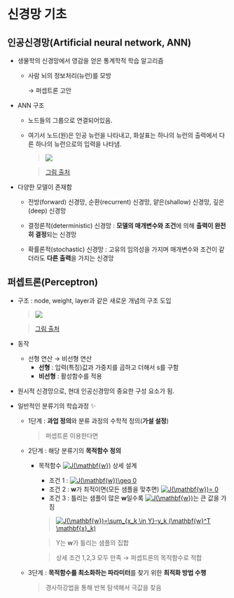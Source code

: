 # 신경망 기초

## 인공신경망(Artificial neural network, ANN)
+ 생물학의 신경망에서 영감을 얻은 통계학적 학습 알고리즘
   + 사람 뇌의 정보처리(뉴런)를 모방   
   
      → 퍼셉트론 고안

+ ANN 구조
   + 노드들의 그룹으로 연결되어있음.
   + 여기서 노드(원)은 인공 뉴런을 나타내고, 화살표는 하나의 뉴런의 출력에서 다른 하나의 뉴런으로의 입력을 나타냄.   
   
      > <img src="https://user-images.githubusercontent.com/72974863/105278335-911bf180-5be8-11eb-9a10-11c14604d6d8.png">   

      > [그림 출처](https://ko.wikipedia.org/wiki/%EC%9D%B8%EA%B3%B5_%EC%8B%A0%EA%B2%BD%EB%A7%9D)

+ 다양한 모델이 존재함
   + 전방(forward) 신경망, 순환(recurrent) 신경망, 얕은(shallow) 신경망, 깊은(deep) 신경망
   
   + 결정론적(deterministic) 신경망 : **모델의 매개변수와 조건**에 의해 **출력이 완전히 결정**되는 신경망
   + 확률론적(stochastic) 신경망 : 고유의 임의성을 가지며 매개변수와 조건이 같더라도 **다른 출력**을 가지는 신경망

## 퍼셉트론(Perceptron)
+ 구조 : node, weight, layer과 같은 새로운 개념의 구조 도입
   > <img src="https://user-images.githubusercontent.com/72974863/105280727-d131a300-5bed-11eb-9c2e-57cdbd438758.png">   
   
   > [그림 출처](https://en.wikipedia.org/wiki/Perceptron) 

+ 동작 
   + 선형 연산 → 비선형 연산
      + **선형** : 입력(특징)값과 가중치를 곱하고 더해서 s를 구함
      + **비선형** : 활성함수를 적용
      
+ 원시적 신경망으로, 현대 인공신경망의 중요한 구성 요소가 됨.

+ 일반적인 분류기의 학습과정 ✨
   + 1단계 : **과업 정의**와 분류 과정의 수학적 정의(**가설 설정**)   
      > 퍼셉트론 이용한다면   
      
   + 2단계 : 해당 분류기의 **목적함수 정의**   
      + 목적함수 <a href="https://www.codecogs.com/eqnedit.php?latex=J(\mathbf{w})" target="_blank"><img src="https://latex.codecogs.com/gif.latex?J(\mathbf{w})" title="J(\mathbf{w})" /></a> 상세 설계
         + 조건 1 : <a href="https://www.codecogs.com/eqnedit.php?latex=J(\mathbf{w})\geq&space;0" target="_blank"><img src="https://latex.codecogs.com/gif.latex?J(\mathbf{w})\geq&space;0" title="J(\mathbf{w})\geq 0" /></a>   
         + 조건 2 : **w**가 최적이면(모든 샘플을 맞추면) <a href="https://www.codecogs.com/eqnedit.php?latex=J(\mathbf{w})=&space;0" target="_blank"><img src="https://latex.codecogs.com/gif.latex?J(\mathbf{w})=&space;0" title="J(\mathbf{w})= 0" /></a>   
         + 조건 3 : 틀리는 샘플이 많은 **w**일수록 <a href="https://www.codecogs.com/eqnedit.php?latex=J(\mathbf{w})" target="_blank"><img src="https://latex.codecogs.com/gif.latex?J(\mathbf{w})" title="J(\mathbf{w})" /></a>는 큰 값을 가짐    
                  
                  
          > <a href="https://www.codecogs.com/eqnedit.php?latex=J(\mathbf{w})=\sum_{x_k&space;\in&space;Y}-y_k&space;(\mathbf{w}^T&space;\mathbf{x}_k)" target="_blank"><img src="https://latex.codecogs.com/gif.latex?J(\mathbf{w})=\sum_{x_k&space;\in&space;Y}-y_k&space;(\mathbf{w}^T&space;\mathbf{x}_k)" title="J(\mathbf{w})=\sum_{x_k \in Y}-y_k (\mathbf{w}^T \mathbf{x}_k)" /></a>   
      
          > Y는 **w**가 틀리는 샘플의 집합
         
          > 상세 조건 1,2,3 모두 만족 → 퍼셉트론의 목적함수로 적합    
      
   + 3단계 : **목적함수를 최소화하는 파라미터**를 찾기 위한 **최적화 방법 수행**   
      > 경사하강법을 통해 반복 탐색해서 극값을 찾음
   





